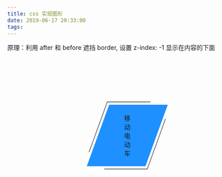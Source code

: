 ```yaml
---
title: css 实现图形
date: 2019-06-17 20:33:00
tags:
---
```


原理：利用 after 和 before 遮挡 border, 设置 z-index: -1 显示在内容的下面

<div class="box"><p class="box-p"><span>移动电动车</span></p ></div>
<style>
.box{
    margin: 100px 200px;
    display: inline-block;
    border: 1px solid #000;
    transform: skew(-20deg);
    padding: 6px;
    position: relative;
    text-indent: 0px;
}
.box::after,.box::before{
    position: absolute;
    content: "";
    width: 50px;
    height: 40px;
    background: white;
    z-index: -1;
}
.box::after{
    top: -2px;
    right: -2px;
}
.box::before{
    bottom: -2px;
    left: -2px;
}
.box p{
    display: inline-block;
    padding: 20px 60px;
    background: dodgerblue;
    margin: 0px;
    text-indent: 0px;
}
.box span{
    display: inline-block;
    transform: skew(20deg)
}
</style>
